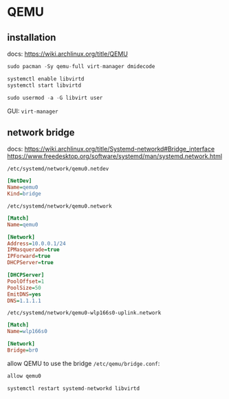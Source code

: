 # QEMU

## installation
docs: https://wiki.archlinux.org/title/QEMU

```s
sudo pacman -Sy qemu-full virt-manager dmidecode

systemctl enable libvirtd
systemctl start libvirtd

sudo usermod -a -G libvirt user
```
GUI: `virt-manager`

## network bridge
docs: https://wiki.archlinux.org/title/Systemd-networkd#Bridge_interface
      https://www.freedesktop.org/software/systemd/man/systemd.network.html

`/etc/systemd/network/qemu0.netdev`
```ini
[NetDev]
Name=qemu0
Kind=bridge
```

`/etc/systemd/network/qemu0.network`
```ini
[Match]
Name=qemu0

[Network]
Address=10.0.0.1/24
IPMasquerade=true
IPForward=true
DHCPServer=true

[DHCPServer]
PoolOffset=1
PoolSize=50
EmitDNS=yes
DNS=1.1.1.1
```

`/etc/systemd/network/qemu0-wlp166s0-uplink.network`
```ini
[Match]
Name=wlp166s0

[Network]
Bridge=br0
```

allow QEMU to use the bridge `/etc/qemu/bridge.conf`:
```s
allow qemu0
```

```s
systemctl restart systemd-networkd libvirtd
```
